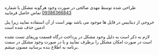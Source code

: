 طراحی شده توسط مهدی صالحی
در صورت وجود هرگونه مشکل با شماره <a href="09386366843">09386366843</a> تماس حاصل فرمایید 


خروجی از دیتابیس در قایل ها موجود می باشد بهتر است از آن استفاده نمایید زیرا پنل ادمین حذف شده است

لازم به ذکر است به دلیل وحود مشکل در پرداخت درگاه قسمت وریفای تست نشده است
در صورت امکان مشکل را برطرف نمایید و یا در صورت وجود مشکل در سمت برنامه به اطلاع بنده برسانید ممنون میشم.

